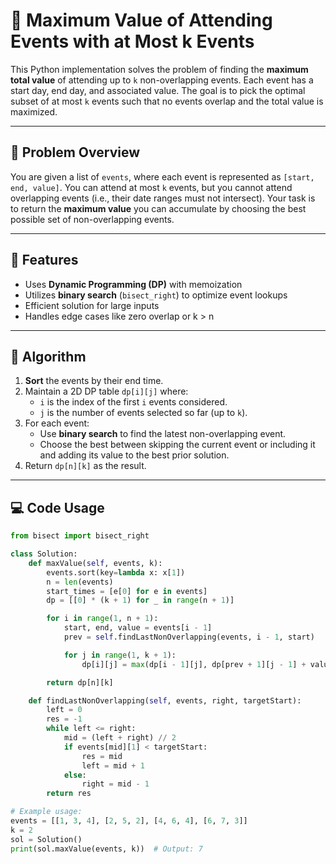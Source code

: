 # 🎯 Maximum Value of Attending Events with at Most k Events

This Python implementation solves the problem of finding the **maximum total value** of attending up to `k` non-overlapping events. Each event has a start day, end day, and associated value. The goal is to pick the optimal subset of at most `k` events such that no events overlap and the total value is maximized.

---

## 📘 Problem Overview

You are given a list of `events`, where each event is represented as `[start, end, value]`. You can attend at most `k` events, but you cannot attend overlapping events (i.e., their date ranges must not intersect). Your task is to return the **maximum value** you can accumulate by choosing the best possible set of non-overlapping events.

---

## 🚀 Features

- Uses **Dynamic Programming (DP)** with memoization
- Utilizes **binary search** (`bisect_right`) to optimize event lookups
- Efficient solution for large inputs
- Handles edge cases like zero overlap or k > n

---

## 🧠 Algorithm

1. **Sort** the events by their end time.
2. Maintain a 2D DP table `dp[i][j]` where:
   - `i` is the index of the first `i` events considered.
   - `j` is the number of events selected so far (up to `k`).
3. For each event:
   - Use **binary search** to find the latest non-overlapping event.
   - Choose the best between skipping the current event or including it and adding its value to the best prior solution.
4. Return `dp[n][k]` as the result.

---

## 💻 Code Usage

```python
from bisect import bisect_right

class Solution:
    def maxValue(self, events, k):
        events.sort(key=lambda x: x[1])
        n = len(events)
        start_times = [e[0] for e in events]
        dp = [[0] * (k + 1) for _ in range(n + 1)]

        for i in range(1, n + 1):
            start, end, value = events[i - 1]
            prev = self.findLastNonOverlapping(events, i - 1, start)

            for j in range(1, k + 1):
                dp[i][j] = max(dp[i - 1][j], dp[prev + 1][j - 1] + value)

        return dp[n][k]

    def findLastNonOverlapping(self, events, right, targetStart):
        left = 0
        res = -1
        while left <= right:
            mid = (left + right) // 2
            if events[mid][1] < targetStart:
                res = mid
                left = mid + 1
            else:
                right = mid - 1
        return res

# Example usage:
events = [[1, 3, 4], [2, 5, 2], [4, 6, 4], [6, 7, 3]]
k = 2
sol = Solution()
print(sol.maxValue(events, k))  # Output: 7
